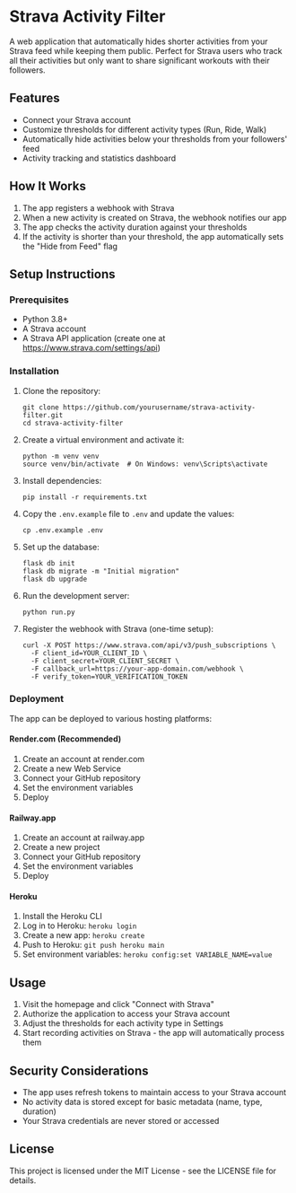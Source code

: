 # Strava Activity Filter

A web application that automatically hides shorter activities from your Strava feed while keeping them public. Perfect for Strava users who track all their activities but only want to share significant workouts with their followers.

## Features

- Connect your Strava account
- Customize thresholds for different activity types (Run, Ride, Walk)
- Automatically hide activities below your thresholds from your followers' feed
- Activity tracking and statistics dashboard

## How It Works

1. The app registers a webhook with Strava
2. When a new activity is created on Strava, the webhook notifies our app
3. The app checks the activity duration against your thresholds
4. If the activity is shorter than your threshold, the app automatically sets the "Hide from Feed" flag

## Setup Instructions

### Prerequisites

- Python 3.8+
- A Strava account
- A Strava API application (create one at https://www.strava.com/settings/api)

### Installation

1. Clone the repository:
   ```
   git clone https://github.com/yourusername/strava-activity-filter.git
   cd strava-activity-filter
   ```

2. Create a virtual environment and activate it:
   ```
   python -m venv venv
   source venv/bin/activate  # On Windows: venv\Scripts\activate
   ```

3. Install dependencies:
   ```
   pip install -r requirements.txt
   ```

4. Copy the `.env.example` file to `.env` and update the values:
   ```
   cp .env.example .env
   ```

5. Set up the database:
   ```
   flask db init
   flask db migrate -m "Initial migration"
   flask db upgrade
   ```

6. Run the development server:
   ```
   python run.py
   ```

7. Register the webhook with Strava (one-time setup):
   ```
   curl -X POST https://www.strava.com/api/v3/push_subscriptions \
     -F client_id=YOUR_CLIENT_ID \
     -F client_secret=YOUR_CLIENT_SECRET \
     -F callback_url=https://your-app-domain.com/webhook \
     -F verify_token=YOUR_VERIFICATION_TOKEN
   ```

### Deployment

The app can be deployed to various hosting platforms:

#### Render.com (Recommended)
1. Create an account at render.com
2. Create a new Web Service
3. Connect your GitHub repository
4. Set the environment variables
5. Deploy

#### Railway.app
1. Create an account at railway.app
2. Create a new project
3. Connect your GitHub repository
4. Set the environment variables
5. Deploy

#### Heroku
1. Install the Heroku CLI
2. Log in to Heroku: `heroku login`
3. Create a new app: `heroku create`
4. Push to Heroku: `git push heroku main`
5. Set environment variables: `heroku config:set VARIABLE_NAME=value`

## Usage

1. Visit the homepage and click "Connect with Strava"
2. Authorize the application to access your Strava account
3. Adjust the thresholds for each activity type in Settings
4. Start recording activities on Strava - the app will automatically process them

## Security Considerations

- The app uses refresh tokens to maintain access to your Strava account
- No activity data is stored except for basic metadata (name, type, duration)
- Your Strava credentials are never stored or accessed

## License

This project is licensed under the MIT License - see the LICENSE file for details.